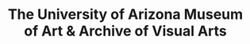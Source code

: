 ---
layout: repo
title: "The University of Arizona Museum of Art & Archive of Visual Arts"
id: 13361
permalink: repos/13361/
---